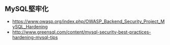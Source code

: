 ## MySQL堅牢化

* https://www.owasp.org/index.php/OWASP_Backend_Security_Project_MySQL_Hardening
* http://www.greensql.com/content/mysql-security-best-practices-hardening-mysql-tips
